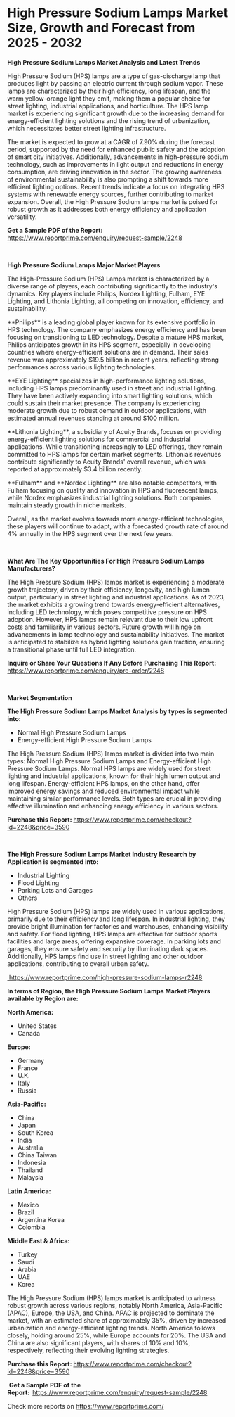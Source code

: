 <p><h1>High Pressure Sodium Lamps Market Size, Growth and Forecast from 2025 - 2032</h1></p><p><strong>High Pressure Sodium Lamps Market Analysis and Latest Trends</strong></p>
<p><p>High Pressure Sodium (HPS) lamps are a type of gas-discharge lamp that produces light by passing an electric current through sodium vapor. These lamps are characterized by their high efficiency, long lifespan, and the warm yellow-orange light they emit, making them a popular choice for street lighting, industrial applications, and horticulture. The HPS lamp market is experiencing significant growth due to the increasing demand for energy-efficient lighting solutions and the rising trend of urbanization, which necessitates better street lighting infrastructure.</p><p>The market is expected to grow at a CAGR of 7.90% during the forecast period, supported by the need for enhanced public safety and the adoption of smart city initiatives. Additionally, advancements in high-pressure sodium technology, such as improvements in light output and reductions in energy consumption, are driving innovation in the sector. The growing awareness of environmental sustainability is also prompting a shift towards more efficient lighting options. Recent trends indicate a focus on integrating HPS systems with renewable energy sources, further contributing to market expansion. Overall, the High Pressure Sodium lamps market is poised for robust growth as it addresses both energy efficiency and application versatility.</p></p>
<p><strong>Get a Sample PDF of the Report:&nbsp;</strong> <a href="https://www.reportprime.com/enquiry/request-sample/2248?utm_campaign=2384&utm_medium=2&utm_source=Github&utm_content=ia&utm_term=18032025&utm_id=high-pressure-sodium-lamps">https://www.reportprime.com/enquiry/request-sample/2248</a></p>
<p>&nbsp;</p>
<p><strong>High Pressure Sodium Lamps Major Market Players</strong></p>
<p><p>The High-Pressure Sodium (HPS) Lamps market is characterized by a diverse range of players, each contributing significantly to the industry's dynamics. Key players include Philips, Nordex Lighting, Fulham, EYE Lighting, and Lithonia Lighting, all competing on innovation, efficiency, and sustainability.</p><p>**Philips** is a leading global player known for its extensive portfolio in HPS technology. The company emphasizes energy efficiency and has been focusing on transitioning to LED technology. Despite a mature HPS market, Philips anticipates growth in its HPS segment, especially in developing countries where energy-efficient solutions are in demand. Their sales revenue was approximately $19.5 billion in recent years, reflecting strong performances across various lighting technologies.</p><p>**EYE Lighting** specializes in high-performance lighting solutions, including HPS lamps predominantly used in street and industrial lighting. They have been actively expanding into smart lighting solutions, which could sustain their market presence. The company is experiencing moderate growth due to robust demand in outdoor applications, with estimated annual revenues standing at around $100 million.</p><p>**Lithonia Lighting**, a subsidiary of Acuity Brands, focuses on providing energy-efficient lighting solutions for commercial and industrial applications. While transitioning increasingly to LED offerings, they remain committed to HPS lamps for certain market segments. Lithonia’s revenues contribute significantly to Acuity Brands' overall revenue, which was reported at approximately $3.4 billion recently.</p><p>**Fulham** and **Nordex Lighting** are also notable competitors, with Fulham focusing on quality and innovation in HPS and fluorescent lamps, while Nordex emphasizes industrial lighting solutions. Both companies maintain steady growth in niche markets.</p><p>Overall, as the market evolves towards more energy-efficient technologies, these players will continue to adapt, with a forecasted growth rate of around 4% annually in the HPS segment over the next few years.</p></p>
<p>&nbsp;</p>
<p><strong>What Are The Key Opportunities For High Pressure Sodium Lamps Manufacturers?</strong></p>
<p><p>The High Pressure Sodium (HPS) lamps market is experiencing a moderate growth trajectory, driven by their efficiency, longevity, and high lumen output, particularly in street lighting and industrial applications. As of 2023, the market exhibits a growing trend towards energy-efficient alternatives, including LED technology, which poses competitive pressure on HPS adoption. However, HPS lamps remain relevant due to their low upfront costs and familiarity in various sectors. Future growth will hinge on advancements in lamp technology and sustainability initiatives. The market is anticipated to stabilize as hybrid lighting solutions gain traction, ensuring a transitional phase until full LED integration.</p></p>
<p><strong>Inquire or Share Your Questions If Any Before Purchasing This Report:</strong> <a href="https://www.reportprime.com/enquiry/pre-order/2248?utm_campaign=2384&utm_medium=2&utm_source=Github&utm_content=ia&utm_term=18032025&utm_id=high-pressure-sodium-lamps">https://www.reportprime.com/enquiry/pre-order/2248</a></p>
<p>&nbsp;</p>
<p><strong>Market Segmentation</strong></p>
<p><strong>The High Pressure Sodium Lamps Market Analysis by types is segmented into:</strong></p>
<p><ul><li>Normal High Pressure Sodium Lamps</li><li>Energy-efficient High Pressure Sodium Lamps</li></ul></p>
<p><p>The High Pressure Sodium (HPS) lamps market is divided into two main types: Normal High Pressure Sodium Lamps and Energy-efficient High Pressure Sodium Lamps. Normal HPS lamps are widely used for street lighting and industrial applications, known for their high lumen output and long lifespan. Energy-efficient HPS lamps, on the other hand, offer improved energy savings and reduced environmental impact while maintaining similar performance levels. Both types are crucial in providing effective illumination and enhancing energy efficiency in various sectors.</p></p>
<p><strong>Purchase this Report:&nbsp;</strong><a href="https://www.reportprime.com/checkout?id=2248&price=3590&utm_campaign=2384&utm_medium=2&utm_source=Github&utm_content=ia&utm_term=18032025&utm_id=high-pressure-sodium-lamps">https://www.reportprime.com/checkout?id=2248&price=3590</a></p>
<p>&nbsp;</p>
<p><strong>The High Pressure Sodium Lamps Market Industry Research by Application is segmented into:</strong></p>
<p><ul><li>Industrial Lighting</li><li>Flood Lighting</li><li>Parking Lots and Garages</li><li>Others</li></ul></p>
<p><p>High Pressure Sodium (HPS) lamps are widely used in various applications, primarily due to their efficiency and long lifespan. In industrial lighting, they provide bright illumination for factories and warehouses, enhancing visibility and safety. For flood lighting, HPS lamps are effective for outdoor sports facilities and large areas, offering expansive coverage. In parking lots and garages, they ensure safety and security by illuminating dark spaces. Additionally, HPS lamps find use in street lighting and other outdoor applications, contributing to overall urban safety.</p></p>
<p><a href="https://www.reportprime.com/high-pressure-sodium-lamps-r2248?utm_campaign=2384&utm_medium=2&utm_source=Github&utm_content=ia&utm_term=18032025&utm_id=high-pressure-sodium-lamps">&nbsp;https://www.reportprime.com/high-pressure-sodium-lamps-r2248</a></p>
<p><strong>In terms of Region, the High Pressure Sodium Lamps Market Players available by Region are:</strong></p>
<p>
    <p> <strong> North America: </strong>
        <ul>
            <li>United States</li>
            <li>Canada</li>
        </ul>
        </p> 
    <p> <strong> Europe: </strong>
        <ul>
            <li>Germany</li>
            <li>France</li>
            <li>U.K.</li>
            <li>Italy</li>
            <li>Russia</li>
        </ul>
        </p> 
    <p> <strong> Asia-Pacific: </strong>
        <ul>
            <li>China</li>
            <li>Japan</li>
            <li>South Korea</li>
            <li>India</li>
            <li>Australia</li>
            <li>China Taiwan</li>
            <li>Indonesia</li>
            <li>Thailand</li>
            <li>Malaysia</li>
        </ul>
        </p> 
    <p> <strong> Latin America: </strong>
        <ul>
            <li>Mexico</li>
            <li>Brazil</li>
            <li>Argentina Korea</li>
            <li>Colombia</li>
        </ul>
        </p> 
    <p> <strong> Middle East & Africa: </strong>
        <ul>
            <li>Turkey</li>
            <li>Saudi</li>
            <li>Arabia</li>
            <li>UAE</li>
            <li>Korea</li>
        </ul>
    </p>
    </p>
<p><p>The High Pressure Sodium (HPS) lamps market is anticipated to witness robust growth across various regions, notably North America, Asia-Pacific (APAC), Europe, the USA, and China. APAC is projected to dominate the market, with an estimated share of approximately 35%, driven by increased urbanization and energy-efficient lighting trends. North America follows closely, holding around 25%, while Europe accounts for 20%. The USA and China are also significant players, with shares of 10% and 10%, respectively, reflecting their evolving lighting strategies.</p></p>
<p><strong>Purchase this Report: </strong><a href="https://www.reportprime.com/checkout?id=2248&price=3590&utm_campaign=2384&utm_medium=2&utm_source=Github&utm_content=ia&utm_term=18032025&utm_id=high-pressure-sodium-lamps">https://www.reportprime.com/checkout?id=2248&price=3590</a></p>
<p>&nbsp;<strong>Get a Sample PDF of the Report:&nbsp;&nbsp;</strong><a href="https://www.reportprime.com/enquiry/request-sample/2248?utm_campaign=2384&utm_medium=2&utm_source=Github&utm_content=ia&utm_term=18032025&utm_id=high-pressure-sodium-lamps">https://www.reportprime.com/enquiry/request-sample/2248</a></p>
<p><strong></strong></p>
<p>Check more reports on <a href="https://www.reportprime.com/?utm_campaign=2384&utm_medium=2&utm_source=Github&utm_content=ia&utm_term=18032025&utm_id=high-pressure-sodium-lamps">https://www.reportprime.com/</a></p>